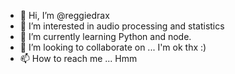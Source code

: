- 👋 Hi, I’m @reggiedrax
- 👀 I’m interested in audio processing and statistics
- 🌱 I’m currently learning Python and node.
- 💞️ I’m looking to collaborate on ... I'm ok thx :)
- 📫 How to reach me ... Hmm

<!---
reggiedrax/reggiedrax is a ✨ special ✨ repository because its `README.md` (this file) appears on your GitHub profile.
You can click the Preview link to take a look at your changes.
--->
